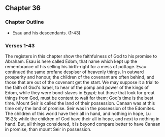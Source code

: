 ## Chapter 36

### Chapter Outline

- Esau and his descendants. (1-43)

### Verses 1-43

The registers in this chapter show the faithfulness of God to his promise to Abraham. Esau is here called Edom, that name which kept up the remembrance of his selling his birth-right for a mess of pottage. Esau continued the same profane despiser of heavenly things. In outward prosperity and honour, the children of the covenant are often behind, and those that are out of the covenant get the start. We may suppose it a trial to the faith of God's Israel, to hear of the pomp and power of the kings of Edom, while they were bond-slaves in Egypt; but those that look for great things from God, must be content to wait for them; God's time is the best time. Mount Seir is called the land of their possession. Canaan was at this time only the land of promise. Seir was in the possession of the Edomites. The children of this world have their all in hand, and nothing in hope, Lu 16:25; while the children of God have their all in hope, and next to nothing in hand. But, all things considered, it is beyond compare better to have Canaan in promise, than mount Seir in possession.


